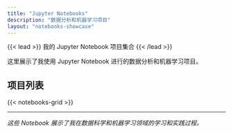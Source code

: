 ```yaml
---
title: "Jupyter Notebooks"
description: "数据分析和机器学习项目"
layout: "notebooks-showcase"
---
```


{{< lead >}}
我的 Jupyter Notebook 项目集合
{{< /lead >}}

这里展示了我使用 Jupyter Notebook 进行的数据分析和机器学习项目。

## 项目列表

{{< notebooks-grid >}}

---

*这些 Notebook 展示了我在数据科学和机器学习领域的学习和实践过程。*

